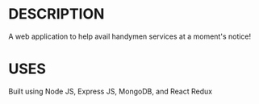 # DESCRIPTION
A web application to help avail handymen services at a moment's notice!

# USES
Built using Node JS, Express JS, MongoDB, and React Redux

